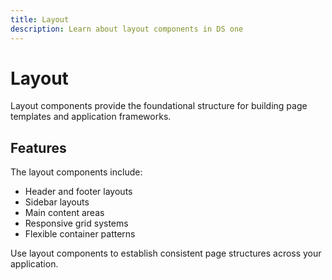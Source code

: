 ```yaml
---
title: Layout
description: Learn about layout components in DS one
---
```


# Layout

Layout components provide the foundational structure for building page templates and application frameworks.

## Features

The layout components include:

- Header and footer layouts
- Sidebar layouts
- Main content areas
- Responsive grid systems
- Flexible container patterns

Use layout components to establish consistent page structures across your application.
